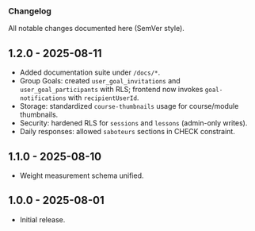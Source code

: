 ### Changelog

All notable changes documented here (SemVer style).

## 1.2.0 - 2025-08-11
- Added documentation suite under `/docs/*`.
- Group Goals: created `user_goal_invitations` and `user_goal_participants` with RLS; frontend now invokes `goal-notifications` with `recipientUserId`.
- Storage: standardized `course-thumbnails` usage for course/module thumbnails.
- Security: hardened RLS for `sessions` and `lessons` (admin-only writes).
- Daily responses: allowed `saboteurs` sections in CHECK constraint.

## 1.1.0 - 2025-08-10
- Weight measurement schema unified.

## 1.0.0 - 2025-08-01
- Initial release.

